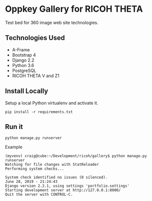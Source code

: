 # Oppkey Gallery for RICOH THETA

Test bed for 360 image web site technologies.

## Technologies Used

* A-Frame
* Bootstrap 4
* Django 2.2
* Python 3.6
* PostgreSQL
* RICOH THETA V and Z1

## Install Locally

Setup a local Python virtualenv and activate it.

    pip install -r requirements.txt

## Run it

    python manage.py runserver

Example

    (myvenv) craig@cube:~/Development/ricoh/gallery$ python manage.py runserver
    Watching for file changes with StatReloader
    Performing system checks...

    System check identified no issues (0 silenced).
    June 28, 2019 - 21:24:43
    Django version 2.2.1, using settings 'portfolio.settings'
    Starting development server at http://127.0.0.1:8000/
    Quit the server with CONTROL-C.
